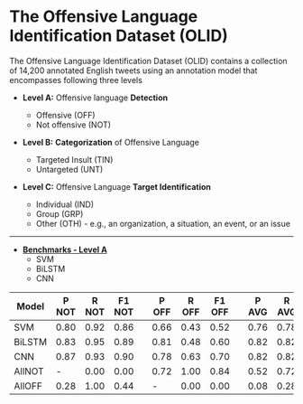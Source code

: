 # The Offensive Language Identification Dataset (OLID)

The Offensive Language Identification Dataset (OLID) contains a collection of 14,200 annotated English tweets using an annotation model that encompasses following three levels
  - __Level A:__ Offensive language __Detection__
    - Offensive (OFF)
    - Not offensive (NOT)

  - __Level B:__ __Categorization__ of Offensive Language
    - Targeted Insult (TIN)
    - Untargeted (UNT)

  - __Level C:__ Offensive Language __Target Identification__
    - Individual (IND)
    - Group (GRP)
    - Other (OTH) - e.g., an organization, a situation, an event, or an issue
    
----------

- __[Benchmarks - Level A](https://arxiv.org/pdf/1902.09666.pdf)__
  - SVM
  - BiLSTM
  - CNN
  
| Model | P  NOT| R NOT| F1 NOT| | P OFF| R OFF| F1 OFF|| P AVG| R AVG| F1 AVG|| F1 Macro| 
|--|--|--|--|--|--|--|--|--|--|--|--|--|--|
| SVM| 0.80| 0.92| 0.86|| 0.66| 0.43| 0.52|| 0.76| 0.78| 0.76|| 0.69|
| BiLSTM| 0.83| 0.95| 0.89|| 0.81| 0.48| 0.60|| 0.82| 0.82| 0.81|| 0.75| 
| CNN| 0.87| 0.93| 0.90|| 0.78| 0.63| 0.70|| 0.82| 0.82| 0.81|| 0.80|
| AllNOT| -| 0.00| 0.00|| 0.72| 1.00| 0.84|| 0.52| 0.72| 0.|| 0.42|
| AllOFF| 0.28| 1.00| 0.44|| -| 0.00| 0.00|| 0.08| 0.28| 0.12|| 0.22
